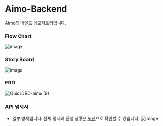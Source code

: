 # Aimo-Backend
Aimo의 백엔드 레포지토리입니다.

### Flow Chart
![image](https://github.com/user-attachments/assets/f042731e-2f12-4b4f-b682-601966799bcb)

### Story Board
![image](https://github.com/user-attachments/assets/ae7ed254-9c5d-4499-a1f1-bed8ac99b25f)

### ERD
![QuickDBD-aimo (9)](https://github.com/user-attachments/assets/de754ec1-10f4-48f1-9445-cd7ebf31dfab)

### API 명세서
* 일부 명세입니다. 전체 명세와 진행 상황은 [노션](https://available-caper-9d7.notion.site/b7b5565c075f4225b3ce5f02a79e8b45?v=1e5bb4f07f354d5d8e4bd379a08a56be)으로 확인할 수 있습니다.
![image](https://github.com/user-attachments/assets/2e0a7d48-2379-4d0f-96f4-aebe6c6ed3a5)
